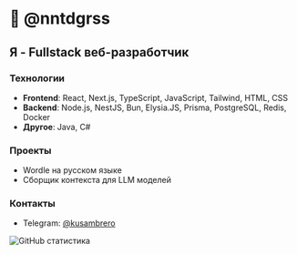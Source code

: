 # 👋 @nntdgrss

## Я - Fullstack веб-разработчик

### Технологии
- **Frontend**: React, Next.js, TypeScript, JavaScript, Tailwind, HTML, CSS
- **Backend**: Node.js, NestJS, Bun, Elysia.JS, Prisma, PostgreSQL, Redis, Docker
- **Другое**: Java, C#

### Проекты
- Wordle на русском языке
- Сборщик контекста для LLM моделей

### Контакты
- Telegram: [@kusambrero](https://t.me/kusambrero)

![GitHub статистика](https://github-readme-stats.vercel.app/api/top-langs/?username=nntdgrss&layout=compact&theme=dark)
